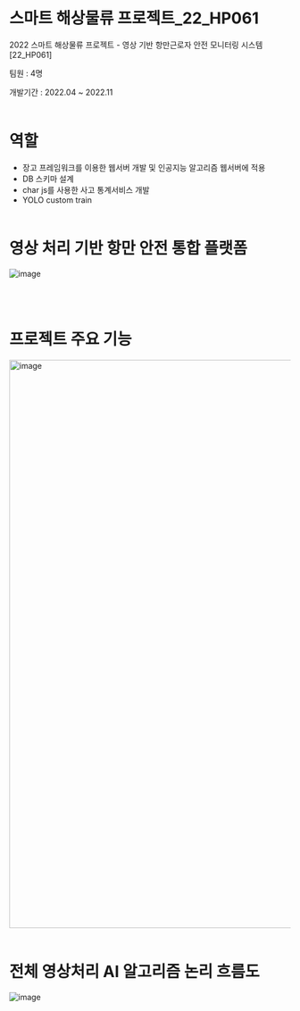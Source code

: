 # 스마트 해상물류 프로젝트_22_HP061
2022 스마트 해상물류 프로젝트 - 영상 기반 항만근로자 안전 모니터링 시스템[22_HP061]

팀원 : 4명

개발기간 : 2022.04 ~ 2022.11
<br><br>

# 역할

- 장고 프레임워크를 이용한 웹서버 개발 및 인공지능 알고리즘 웹서버에 적용 
- DB 스키마 설계 
- char js를 사용한 사고 통계서비스 개발
- YOLO custom train
<br><br>

# 영상 처리 기반 항만 안전 통합 플랫폼

![image](https://user-images.githubusercontent.com/65898555/200155334-fd1a6c07-a41c-49d6-a628-1b10f61a06eb.png)

<br><br>

# 프로젝트 주요 기능 

<img width="1018" alt="image" src="https://user-images.githubusercontent.com/65898555/200155348-fdaa08d3-e936-4ccf-b5de-fdec322ce38f.png">
<br><br>

# 전체 영상처리 AI 알고리즘 논리 흐름도

![image](https://user-images.githubusercontent.com/65898555/200155354-be7a06ce-bcf9-4b68-acab-1e388669ca55.png)
<br><br>

